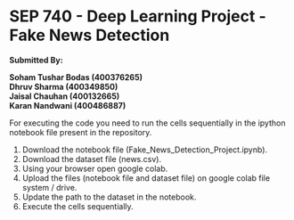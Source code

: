# SEP 740 - Deep Learning Project - Fake News Detection

<b>Submitted By: </br>

Soham Tushar Bodas (400376265) </br>
Dhruv Sharma (400349850) </br>
Jaisal Chauhan (400132665) </br>
Karan Nandwani (400486887) </b>

For executing the code you need to run the cells sequentially in the ipython notebook file present in the repository.

1. Download the notebook file (Fake_News_Detection_Project.ipynb).
2. Download the dataset file (news.csv).
3. Using your browser open google colab.
4. Upload the files (notebook file and dataset file) on google colab file system / drive.
5. Update the path to the dataset in the notebook.
6. Execute the cells sequentially.
